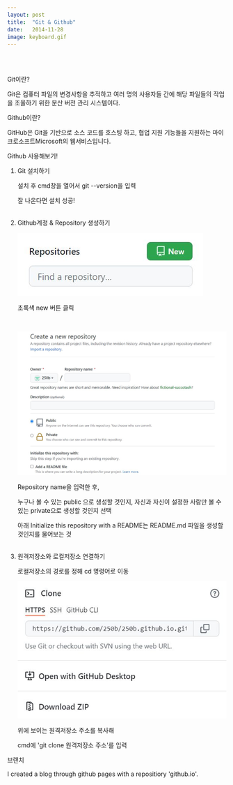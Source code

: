 ```yaml
---
layout: post
title:  "Git & Github"
date:   2014-11-28
image: keyboard.gif
---
```

<br><br>
<p class="intro"><span class="dropcap"></span>Git이란?<p>
<p class="firstpost">Git은 컴퓨터 파일의 변경사항을 추적하고 여러 명의 사용자들 간에 해당 파일들의 작업을 조율하기 위한 분산 버전 관리 시스템이다.<p>
<p class="intro"><span class="dropcap"></span>Github이란?<p>
<p class="firstpost">GitHub은 Git을 기반으로 소스 코드를 호스팅 하고, 협업 지원 기능들을 지원하는 마이크로소프트Microsoft의 웹서비스입니다. <p>
<p class="intro"><span class="dropcap"></span>Github 사용해보기!<p>
<p class="firstpost">
    <ol>
        <li>Git 설치하기
            <p>설치 후 cmd창을 열어서 git --version을 입력</p>
            <p>잘 나온다면 설치 성공!</p>
            <br>
        </li>
        <li>Github계정 & Repository 생성하기
            <P><img src="/assets/img/repository.jpg" alt=""><P>
            <p>초록색 new 버튼 클릭</p>
            <br>
            <P><img src="/assets/img/create.jpg" alt=""><P>
            <p>Repository name을 입력한 후,</p>
            <p>누구나 볼 수 있는 public 으로 생성할 것인지, 자신과 자신이 설정한 사람만 볼 수 있는 private으로 생성할 것인지 선택</p>
            <p>아래 Initialize this repository with a README는 README.md 파일을 생성할 것인지를 물어보는 것</p>
            <br>
        </li>
        <li>원격저장소와 로컬저장소 연결하기
            <p>로컬저장소의 경로를 정해 cd 명령어로 이동</p>
            <P><img src="/assets/img/clone.jpg" alt=""><P>
            <p>위에 보이는 원격저장소 주소를 복사해</p>
            <p>cmd에 'git clone 원격저장소 주소'를 입력</p>
        </li>
    </ol>
<p>
<p class="intro"><span class="dropcap"></span>브랜치<p>
<p class="firstpost">I created a blog through github pages with a repositiory 'github.io'.<p>
